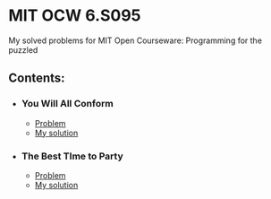 # MIT OCW 6.S095
My solved problems for MIT Open Courseware: Programming for the puzzled

## Contents:
- ### You Will All Conform
  - [Problem](https://ocw.mit.edu/courses/electrical-engineering-and-computer-science/6-s095-programming-for-the-puzzled-january-iap-2018/puzzle-1-you-will-all-conform/)
  - [My solution](https://github.com/puneet29/MIT_OCW_6.S095/blob/master/1-conform.py)
  
- ### The Best TIme to Party
  - [Problem](https://ocw.mit.edu/courses/electrical-engineering-and-computer-science/6-s095-programming-for-the-puzzled-january-iap-2018/puzzle-2-the-best-time-to-party/)
  - [My solution](https://github.com/puneet29/MIT_OCW_6.S095/blob/master/2-celebrity.py)
